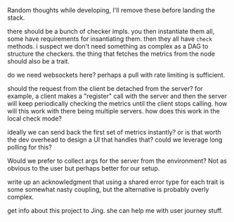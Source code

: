 Random thoughts while developing, I'll remove these before landing the stack.

there should be a bunch of checker impls.
you then instantiate them all, some have requirements for insantiating them.
then they all have `check` methods.
i suspect we don't need something as complex as a DAG to structure the checkers.
the thing that fetches the metrics from the node should also be a trait.

do we need websockets here? perhaps a pull with rate limiting is sufficient.

should the request from the client be detached from the server? for example, a client
makes a "register" call with the server and then the server will keep periodically
checking the metrics until the client stops calling. how will this work with there
being multiple servers. how does this work in the local check mode?

ideally we can send back the first set of metrics instantly? or is that worth the dev
overhead to design a UI that handles that? could we leverage long polling for this?

Would we prefer to collect args for the server from the environment? Not as obvious
to the user but perhaps better for our setup.

write up an acknowledgment that using a shared error type for each trait is some
somewhat nasty coupling, but the alternative is probably overly complex.

get info about this project to Jing. she can help me with user journey stuff.
